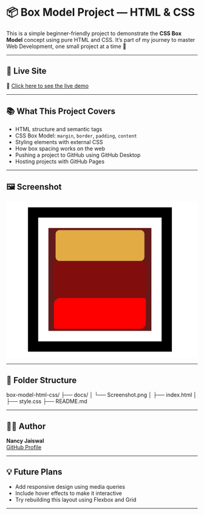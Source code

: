 # 📦 Box Model Project — HTML & CSS

This is a simple beginner-friendly project to demonstrate the **CSS Box Model** concept using pure HTML and CSS. It’s part of my journey to master Web Development, one small project at a time 🚀

---

## 🚀 Live Site

🔗 [Click here to see the live demo](https://nancy-jaiswal19.github.io/box-model-html-css/)

---

## 📚 What This Project Covers

- HTML structure and semantic tags
- CSS Box Model: `margin`, `border`, `padding`, `content`
- Styling elements with external CSS
- How box spacing works on the web
- Pushing a project to GitHub using GitHub Desktop
- Hosting projects with GitHub Pages

---

## 🖼️ Screenshot

![Box Model Project Screenshot](docs/Screenshot.png)



---

## 📁 Folder Structure

box-model-html-css/
├── docs/
│ └── Screenshot.png
│ ├── index.html
│ ├── style.css
├── README.md


---

## 🧑‍💻 Author

**Nancy Jaiswal**  
[GitHub Profile](https://github.com/nancy-jaiswal19)  


---

## 💡 Future Plans

- Add responsive design using media queries
- Include hover effects to make it interactive
- Try rebuilding this layout using Flexbox and Grid

---

